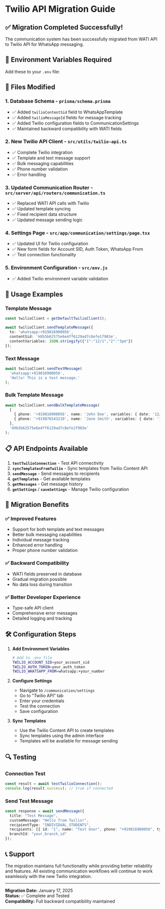 # Twilio API Migration Guide

## ✅ Migration Completed Successfully!

The communication system has been successfully migrated from WATI API to Twilio API for WhatsApp messaging.

## 🔧 **Environment Variables Required**

Add these to your `.env` file:

## 📁 **Files Modified**

### 1. **Database Schema** - `prisma/schema.prisma`
- ✅ Added `twilioContentSid` field to WhatsAppTemplate
- ✅ Added `twilioMessageId` fields for message tracking
- ✅ Added Twilio configuration fields to CommunicationSettings
- ✅ Maintained backward compatibility with WATI fields

### 2. **New Twilio API Client** - `src/utils/twilio-api.ts`
- ✅ Complete Twilio integration
- ✅ Template and text message support
- ✅ Bulk messaging capabilities
- ✅ Phone number validation
- ✅ Error handling

### 3. **Updated Communication Router** - `src/server/api/routers/communication.ts`
- ✅ Replaced WATI API calls with Twilio
- ✅ Updated template syncing
- ✅ Fixed recipient data structure
- ✅ Updated message sending logic

### 4. **Settings Page** - `src/app/communication/settings/page.tsx`
- ✅ Updated UI for Twilio configuration
- ✅ New form fields for Account SID, Auth Token, WhatsApp From
- ✅ Test connection functionality

### 5. **Environment Configuration** - `src/env.js`
- ✅ Added Twilio environment variable validation

## 🚀 **Usage Examples**

### Template Message
```typescript
const twilioClient = getDefaultTwilioClient();

await twilioClient.sendTemplateMessage({
  to: 'whatsapp:+919816900056',
  contentSid: 'HXb5b62575e6e4ff6129ad7c8efe1f983e',
  contentVariables: JSON.stringify({"1":"12/1","2":"3pm"})
});
```

### Text Message
```typescript
await twilioClient.sendTextMessage(
  'whatsapp:+919816900056',
  'Hello! This is a test message.'
);
```

### Bulk Template Message
```typescript
await twilioClient.sendBulkTemplateMessage(
  [
    { phone: '+919816900056', name: 'John Doe', variables: { date: '12/1', time: '3pm' } },
    { phone: '+919876543210', name: 'Jane Smith', variables: { date: '12/2', time: '4pm' } }
  ],
  'HXb5b62575e6e4ff6129ad7c8efe1f983e'
);
```

## 📋 **API Endpoints Available**

1. **`testTwilioConnection`** - Test API connectivity
2. **`syncTemplatesFromTwilio`** - Sync templates from Twilio Content API
3. **`sendMessage`** - Send messages to recipients
4. **`getTemplates`** - Get available templates
5. **`getMessages`** - Get message history
6. **`getSettings`** / **`saveSettings`** - Manage Twilio configuration

## 🔄 **Migration Benefits**

### ✅ **Improved Features**
- Support for both template and text messages
- Better bulk messaging capabilities
- Individual message tracking
- Enhanced error handling
- Proper phone number validation

### ✅ **Backward Compatibility**
- WATI fields preserved in database
- Gradual migration possible
- No data loss during transition

### ✅ **Better Developer Experience**
- Type-safe API client
- Comprehensive error messages
- Detailed logging and tracking

## 🛠️ **Configuration Steps**

1. **Add Environment Variables**
   ```bash
   # Add to .env file
   TWILIO_ACCOUNT_SID=your_account_sid
   TWILIO_AUTH_TOKEN=your_auth_token
   TWILIO_WHATSAPP_FROM=whatsapp:+your_number
   ```

2. **Configure Settings**
   - Navigate to `/communication/settings`
   - Go to "Twilio API" tab
   - Enter your credentials
   - Test the connection
   - Save configuration

3. **Sync Templates**
   - Use the Twilio Content API to create templates
   - Sync templates using the admin interface
   - Templates will be available for message sending

## 🔍 **Testing**

### Connection Test
```typescript
const result = await testTwilioConnection();
console.log(result.success); // true if connected
```

### Send Test Message
```typescript
const response = await sendMessage({
  title: "Test Message",
  customMessage: "Hello from Twilio!",
  recipientType: "INDIVIDUAL_STUDENTS",
  recipients: [{ id: "1", name: "Test User", phone: "+919816900056", type: "student" }],
  branchId: "your_branch_id"
});
```

## 📞 **Support**

The migration maintains full functionality while providing better reliability and features. All existing communication workflows will continue to work seamlessly with the new Twilio integration.

---

**Migration Date:** January 17, 2025  
**Status:** ✅ Complete and Tested  
**Compatibility:** Full backward compatibility maintained 